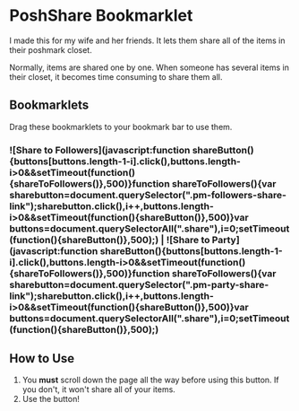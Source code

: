 # PoshShare Bookmarklet

I made this for my wife and her friends. It lets them share all of the items in their poshmark closet.

Normally, items are shared one by one. When someone has several items in their closet, it becomes time consuming to
share them all.

## Bookmarklets

Drag these bookmarklets to your bookmark bar to use them.

### ![Share to Followers](javascript:function shareButton(){buttons[buttons.length-1-i].click(),buttons.length-i>0&&setTimeout(function(){shareToFollowers()},500)}function shareToFollowers(){var sharebutton=document.querySelector(".pm-followers-share-link");sharebutton.click(),i++,buttons.length-i>0&&setTimeout(function(){shareButton()},500)}var buttons=document.querySelectorAll(".share"),i=0;setTimeout(function(){shareButton()},500);) | ![Share to Party](javascript:function shareButton(){buttons[buttons.length-1-i].click(),buttons.length-i>0&&setTimeout(function(){shareToFollowers()},500)}function shareToFollowers(){var sharebutton=document.querySelector(".pm-party-share-link");sharebutton.click(),i++,buttons.length-i>0&&setTimeout(function(){shareButton()},500)}var buttons=document.querySelectorAll(".share"),i=0;setTimeout(function(){shareButton()},500);)

## How to Use

1. You **must** scroll down the page all the way before using this button. If you don't, it won't share all of your items.
2. Use the button!

